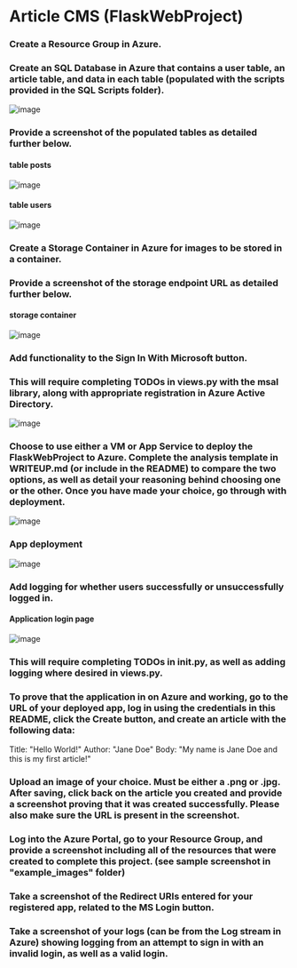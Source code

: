 # Article CMS (FlaskWebProject)
### Create a Resource Group in Azure.
### Create an SQL Database in Azure that contains a user table, an article table, and data in each table (populated with the scripts provided in the SQL Scripts folder).
![image](https://user-images.githubusercontent.com/18415884/119339179-8dcd6b00-bc99-11eb-803d-3f6831ff93b2.png)

### Provide a screenshot of the populated tables as detailed further below.
#### table posts
![image](https://user-images.githubusercontent.com/18415884/119339317-ae95c080-bc99-11eb-820a-1a192b5dad23.png)


#### table users
![image](https://user-images.githubusercontent.com/18415884/119339352-b7869200-bc99-11eb-81f8-9afec356ff25.png)


### Create a Storage Container in Azure for images to be stored in a container.
### Provide a screenshot of the storage endpoint URL as detailed further below.
#### storage container
![image](https://user-images.githubusercontent.com/18415884/119339404-c79e7180-bc99-11eb-9f7e-bde3a4fe3330.png)



### Add functionality to the Sign In With Microsoft button.
### This will require completing TODOs in views.py with the msal library, along with appropriate registration in Azure Active Directory.
![image](https://user-images.githubusercontent.com/18415884/119348159-26b5b380-bca5-11eb-8890-8b6ee887b348.png)


### Choose to use either a VM or App Service to deploy the FlaskWebProject to Azure. Complete the analysis template in WRITEUP.md (or include in the README) to compare the two options, as well as detail your reasoning behind choosing one or the other. Once you have made your choice, go through with deployment.
![image](https://user-images.githubusercontent.com/18415884/119350366-e86dc380-bca7-11eb-9ba1-a9309a00675a.png)


### App deployment
![image](https://user-images.githubusercontent.com/18415884/119350525-1f43d980-bca8-11eb-9a0e-48befe8ec8b6.png)


### Add logging for whether users successfully or unsuccessfully logged in.
#### Application login page
![image](https://user-images.githubusercontent.com/18415884/119351597-536bca00-bca9-11eb-9283-ba0a805ee2b3.png)


### This will require completing TODOs in __init__.py, as well as adding logging where desired in views.py.
### To prove that the application in on Azure and working, go to the URL of your deployed app, log in using the credentials in this README, click the Create button, and create an article with the following data:
Title: "Hello World!"
Author: "Jane Doe"
Body: "My name is Jane Doe and this is my first article!"
### Upload an image of your choice. Must be either a .png or .jpg. After saving, click back on the article you created and provide a screenshot proving that it was created successfully. Please also make sure the URL is present in the screenshot.
### Log into the Azure Portal, go to your Resource Group, and provide a screenshot including all of the resources that were created to complete this project. (see sample screenshot in "example_images" folder)
### Take a screenshot of the Redirect URIs entered for your registered app, related to the MS Login button.
### Take a screenshot of your logs (can be from the Log stream in Azure) showing logging from an attempt to sign in with an invalid login, as well as a valid login.
